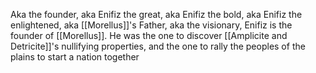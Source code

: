 Aka the founder, aka Enifiz the great, aka Enifiz the bold, aka Enifiz the enlightened, aka [[Morellus]]'s Father, aka the visionary, Enifiz is the founder of [[Morellus]]. He was the one to discover [[Amplicite and Detricite]]'s nullifying properties, and the one to rally the peoples of the plains to start a nation together